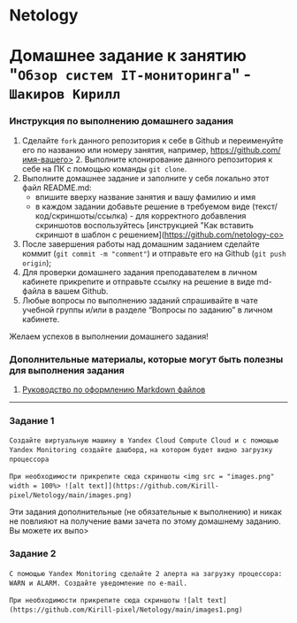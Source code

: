 # Netology
# Домашнее задание к занятию "`Обзор систем IT-мониторинга`" - `Шакиров Кирилл`


### Инструкция по выполнению домашнего задания

   1. Сделайте `fork` данного репозитория к себе в Github и переименуйте его по названию или номеру занятия, например, https://github.com/имя-вашего>   2. Выполните клонирование данного репозитория к себе на ПК с помощью команды `git clone`.
   3. Выполните домашнее задание и заполните у себя локально этот файл README.md:
      - впишите вверху название занятия и вашу фамилию и имя
      - в каждом задании добавьте решение в требуемом виде (текст/код/скриншоты/ссылка)      - для корректного добавления скриншотов воспользуйтесь [инструкцией "Как вставить скриншот в шаблон с решением](https://github.com/netology-co>
   4. После завершения работы над домашним заданием сделайте коммит (`git commit -m "comment"`) и отправьте его на Github (`git push origin`);
   5. Для проверки домашнего задания преподавателем в личном кабинете прикрепите и отправьте ссылку на решение в виде md-файла в вашем Github.
   6. Любые вопросы по выполнению заданий спрашивайте в чате учебной группы и/или в разделе “Вопросы по заданию” в личном кабинете.
  
Желаем успехов в выполнении домашнего задания!
   
### Дополнительные материалы, которые могут быть полезны для выполнения задания

1. [Руководство по оформлению Markdown файлов](https://gist.github.com/Jekins/2bf2d0638163f1294637#Code)

---

### Задание 1

`Создайте виртуальную машину в Yandex Cloud Compute Cloud и с помощью Yandex Monitoring создайте дашборд,`
`на котором будет видно загрузку процессора`

`При необходимости прикрепитe сюда скриншоты
<img src = "images.png" width = 100%>
![alt text]](https://github.com/Kirill-pixel/Netology/main/images.png)`

Эти задания дополнительные (не обязательные к выполнению) и никак не повлияют на получение вами зачета по этому домашнему заданию. Вы можете их выпо>

### Задание 2

`С помощью Yandex Monitoring сделайте 2 алерта на загрузку процессора: WARN и ALARM. Создайте уведомление по e-mail.`

`При необходимости прикрепитe сюда скриншоты
![alt text](https://github.com/Kirill-pixel/Netology/main/images1.png)`
